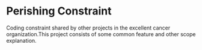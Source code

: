 # Perishing Constraint

Coding constraint shared by other projects in the excellent cancer organization.This project consists 
of some common feature and other scope explanation.